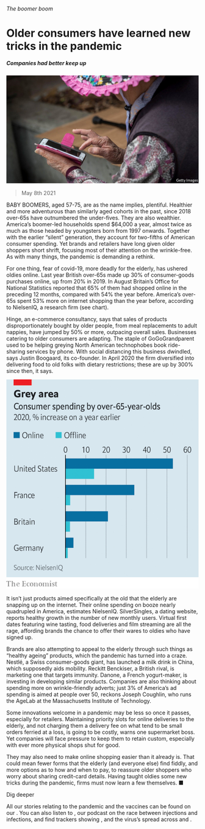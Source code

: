 ###### The boomer boom

# Older consumers have learned new tricks in the pandemic 

##### Companies had better keep up 

![image](images/20210508_wbp502.jpg) 

> May 8th 2021 

BABY BOOMERS, aged 57-75, are as the name implies, plentiful. Healthier and more adventurous than similarly aged cohorts in the past, since 2018 over-65s have outnumbered the under-fives. They are also wealthier. America’s boomer-led households spend $64,000 a year, almost twice as much as those headed by youngsters born from 1997 onwards. Together with the earlier “silent” generation, they account for two-fifths of American consumer spending. Yet brands and retailers have long given older shoppers short shrift, focusing most of their attention on the wrinkle-free. As with many things, the pandemic is demanding a rethink.

For one thing, fear of covid-19, more deadly for the elderly, has ushered oldies online. Last year British over-65s made up 30% of consumer-goods purchases online, up from 20% in 2019. In August Britain’s Office for National Statistics reported that 65% of them had shopped online in the preceding 12 months, compared with 54% the year before. America’s over-65s spent 53% more on internet shopping than the year before, according to NielsenIQ, a research firm (see chart).


Hinge, an e-commerce consultancy, says that sales of products disproportionately bought by older people, from meal replacements to adult nappies, have jumped by 50% or more, outpacing overall sales. Businesses catering to older consumers are adapting. The staple of GoGoGrandparent used to be helping greying North American technophobes book ride-sharing services by phone. With social distancing this business dwindled, says Justin Boogaard, its co-founder. In April 2020 the firm diversified into delivering food to old folks with dietary restrictions; these are up by 300% since then, it says.

![image](images/20210508_WBC145.png) 


It isn’t just products aimed specifically at the old that the elderly are snapping up on the internet. Their online spending on booze nearly quadrupled in America, estimates NielsenIQ. SilverSingles, a dating website, reports healthy growth in the number of new monthly users. Virtual first dates featuring wine tasting, food deliveries and film streaming are all the rage, affording brands the chance to offer their wares to oldies who have signed up.

Brands are also attempting to appeal to the elderly through such things as “healthy ageing” products, which the pandemic has turned into a craze. Nestlé, a Swiss consumer-goods giant, has launched a milk drink in China, which supposedly aids mobility. Reckitt Benckiser, a British rival, is marketing one that targets immunity. Danone, a French yogurt-maker, is investing in developing similar products. Companies are also thinking about spending more on wrinkle-friendly adverts; just 3% of America’s ad spending is aimed at people over 50, reckons Joseph Coughlin, who runs the AgeLab at the Massachusetts Institute of Technology.

Some innovations welcome in a pandemic may be less so once it passes, especially for retailers. Maintaining priority slots for online deliveries to the elderly, and not charging them a delivery fee on what tend to be small orders ferried at a loss, is going to be costly, warns one supermarket boss. Yet companies will face pressure to keep them to retain custom, especially with ever more physical shops shut for good.

They may also need to make online shopping easier than it already is. That could mean fewer forms that the elderly (and everyone else) find fiddly, and more options as to how and when to pay, to reassure older shoppers who worry about sharing credit-card details. Having taught oldies some new tricks during the pandemic, firms must now learn a few themselves. ■

Dig deeper

All our stories relating to the pandemic and the vaccines can be found on our . You can also listen to , our podcast on the race between injections and infections, and find trackers showing ,  and the virus’s spread across  and .

